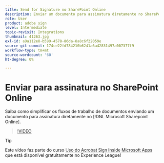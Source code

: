 ```yaml
---
title: Send for Signature no SharePoint Online
description: Enviar um documento para assinatura diretamente no SharePoint Online
role: User
product: adobe sign
level: Intermediate
topic-revisit: Integrations
thumbnail: 41263.jpg
exl-id: a9a112e8-b599-4578-86da-8a8c6f22059e
source-git-commit: 174ce22fd784210b6241a6a42831497a007377f9
workflow-type: tm+mt
source-wordcount: '60'
ht-degree: 0%

---
```


# Enviar para assinatura no SharePoint Online

Saiba como simplificar os fluxos de trabalho de documentos enviando um documento para assinatura diretamente no [!DNL Microsoft Sharepoint Online].

>[!VIDEO](https://video.tv.adobe.com/v/41263?hidetitle=true)

>[!TIP]
>
>Este vídeo faz parte do curso [Uso do Acrobat Sign Inside Microsoft Apps](https://experienceleague.adobe.com/?recommended=Sign-U-1-2020.2) que está disponível gratuitamente no Experience League!
